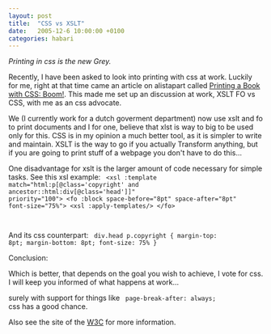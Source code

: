 ```yaml
---
layout: post
title:  "CSS vs XSLT"
date:   2005-12-6 10:00:00 +0100
categories: habari
---
```

<em>Printing in css is the new Grey.</em>

Recently, I have been asked to look into printing with css at work. Luckily for me, right at that time came an article on alistapart called <a href="http://ww.alistapart.com/articles/boom">Printing a Book with CSS: Boom!</a>. This made me set up an discussion at work, XSLT FO vs CSS, with me as an css advocate.

We (I currently work for a dutch goverment department) now use xslt and fo to print documents and I for one, believe that xlst is way to big to be used only for this. CSS is in my opinion a much better tool, as it is simpler to write and maintain. XSLT is the way to go if you actually Transform anything, but if you are going to print stuff of a webpage you don't have to do this...

One disadvantage for xslt is the larger amount of code necessary for simple tasks.
See this xsl example:
<code>
&#60;xsl :template
  match="html:p[@class='copyright' and
ancestor::html:div[@class='head']]"
  priority="100"&#62;
  &#60;fo :block space-before="8pt"
            space-after="8pt"
            font-size="75%"&#62;
   &#60;xsl :apply-templates/&#62;
  &#60;/fo&#62;

</code>

And its css counterpart:
<code>
div.head p.copyright {
   margin-top: 8pt;
   margin-bottom: 8pt;
   font-size: 75%
}
</code>

Conclusion:

Which is better, that depends on the goal you wish to achieve, I vote for css. I will keep you informed of what happens at work...

surely with support for things like
<code>
page-break-after: always;
</code>
css has a good chance.

Also see the site of the <a href="http://www.w3.org/">W3C</a> for more information.